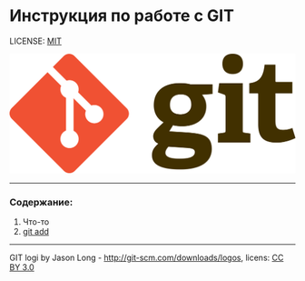 # Инструкция по работе с GIT

LICENSE: [MIT](./license.md)

![git-logo](./assets/logo-git.png)

---

### Содержание:
1. Что-то
2. [git add](./add.md)

---

GIT logi by Jason Long - http://git-scm.com/downloads/logos, licens: [CC BY 3.0](https://creativecommons.org/licenses/by/3.0)